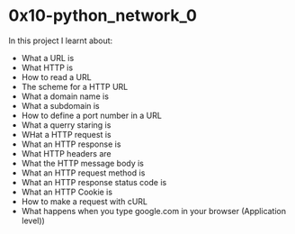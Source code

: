 # 0x10-python_network_0
In this project I learnt about:
- What a URL is
- What HTTP is
- How to read a URL
- The scheme for a HTTP URL
- What a domain name is
- What a subdomain is
- How to define a port number in a URL
- What a querry staring is
- WHat a HTTP request is 
- What an HTTP response is
- What HTTP headers are
- What the HTTP message body is
- What an HTTP request method is
- What an HTTP response status code is
- What an HTTP Cookie is
- How to make a request with cURL
- What happens when you type google.com in your browser (Application level))
